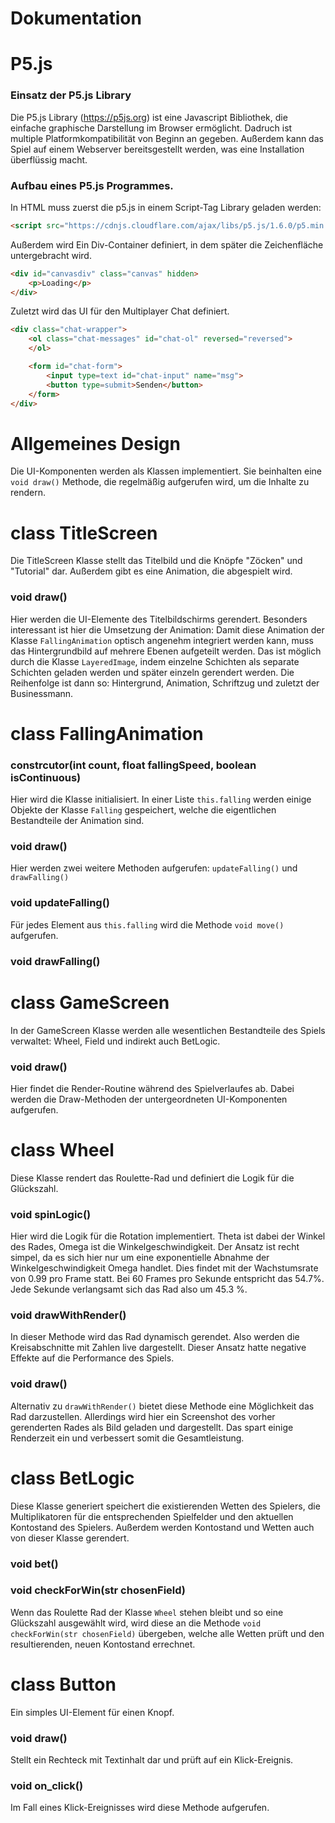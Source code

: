 # Dokumentation

# P5.js

### Einsatz der P5.js Library
Die P5.js Library (https://p5js.org) ist eine Javascript Bibliothek, die einfache graphische Darstellung im Browser ermöglicht. Dadruch ist multiple Platformkompatibilität von Beginn an gegeben. Außerdem kann das Spiel auf einem Webserver bereitsgestellt werden, was eine Installation überflüssig macht.

### Aufbau eines P5.js Programmes.
In HTML muss zuerst die p5.js in einem Script-Tag Library geladen werden:
```html
<script src="https://cdnjs.cloudflare.com/ajax/libs/p5.js/1.6.0/p5.min.js"></script>
```
Außerdem wird Ein Div-Container definiert, in dem später die Zeichenfläche untergebracht wird.
```html
<div id="canvasdiv" class="canvas" hidden>
	<p>Loading</p>
</div>
```

Zuletzt wird das UI für den Multiplayer Chat definiert.
```html
<div class="chat-wrapper">
    <ol class="chat-messages" id="chat-ol" reversed="reversed">
    </ol>

    <form id="chat-form">
        <input type=text id="chat-input" name="msg">
        <button type=submit>Senden</button>
    </form>
</div>
```

# Allgemeines Design
Die UI-Komponenten werden als Klassen implementiert. Sie beinhalten eine ```void draw()``` Methode, die regelmäßig aufgerufen wird, um die Inhalte zu rendern.



# class TitleScreen
Die TitleScreen Klasse stellt das Titelbild und die Knöpfe "Zöcken" und "Tutorial" dar. Außerdem gibt es eine Animation, die abgespielt wird.

### void draw()
Hier werden die UI-Elemente des Titelbildschirms gerendert.
Besonders interessant ist hier die Umsetzung der Animation:
Damit diese Animation der Klasse ```FallingAnimation``` optisch angenehm integriert werden kann, muss das Hintergrundbild auf mehrere Ebenen aufgeteilt werden. Das ist möglich durch die Klasse ```LayeredImage```, indem einzelne Schichten als separate Schichten geladen werden und später einzeln gerendert werden. Die Reihenfolge ist dann so: Hintergrund, Animation, Schriftzug und zuletzt der Businessmann.

# class FallingAnimation

### constrcutor(int count, float fallingSpeed, boolean isContinuous)
Hier wird die Klasse initialisiert. In einer Liste ```this.falling```  werden einige Objekte der Klasse ```Falling``` gespeichert, welche die eigentlichen Bestandteile der Animation sind.

### void draw()
Hier werden zwei weitere Methoden aufgerufen: ```updateFalling()``` und ```drawFalling()```

### void updateFalling()
Für jedes Element aus ```this.falling``` wird die Methode ```void move()``` aufgerufen.

### void drawFalling()


# class GameScreen
In der GameScreen Klasse werden alle wesentlichen Bestandteile des Spiels verwaltet: Wheel, Field und indirekt auch BetLogic.

### void draw()
Hier findet die Render-Routine während des Spielverlaufes ab. Dabei werden die Draw-Methoden der untergeordneten UI-Komponenten aufgerufen.




# class Wheel
Diese Klasse rendert das Roulette-Rad und definiert die Logik für die Glückszahl.

### void spinLogic()
Hier wird die Logik für die Rotation implementiert. Theta ist dabei der Winkel des Rades, Omega ist die Winkelgeschwindigkeit. Der Ansatz ist recht simpel, da es sich hier nur um eine exponentielle Abnahme der Winkelgeschwindigkeit Omega handlet. Dies findet mit der Wachstumsrate von 0.99 pro Frame statt. Bei 60 Frames pro Sekunde entspricht das 54.7%. Jede Sekunde verlangsamt sich das Rad also um 45.3 %.

### void drawWithRender()
In dieser Methode wird das Rad dynamisch gerendet. Also werden die Kreisabschnitte mit Zahlen live dargestellt. Dieser Ansatz hatte negative Effekte auf die Performance des Spiels.

### void draw()
Alternativ zu ```drawWithRender()``` bietet diese Methode eine Möglichkeit das Rad darzustellen. Allerdings wird hier ein Screenshot des vorher gerenderten Rades als Bild geladen und dargestellt. Das spart einige Renderzeit ein und verbessert somit die Gesamtleistung.


# class BetLogic
Diese Klasse generiert speichert die existierenden Wetten des Spielers, die Multiplikatoren für die entsprechenden Spielfelder und den aktuellen Kontostand des Spielers. Außerdem werden Kontostand und Wetten auch von dieser Klasse gerendert.

### void bet()

### void checkForWin(str chosenField)
Wenn das Roulette Rad der Klasse ```Wheel``` stehen bleibt und so eine Glückszahl ausgewählt wird, wird diese an die Methode ```void checkForWin(str chosenField)``` übergeben, welche alle Wetten prüft und den resultierenden, neuen Kontostand errechnet.


# class Button
Ein simples UI-Element für einen Knopf.

### void draw()
Stellt ein Rechteck mit Textinhalt dar und prüft auf ein Klick-Ereignis.

### void on_click()
Im Fall eines Klick-Ereignisses wird diese Methode aufgerufen.
